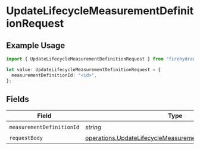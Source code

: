 # UpdateLifecycleMeasurementDefinitionRequest

## Example Usage

```typescript
import { UpdateLifecycleMeasurementDefinitionRequest } from "firehydrant-typescript-sdk/models/operations";

let value: UpdateLifecycleMeasurementDefinitionRequest = {
  measurementDefinitionId: "<id>",
};
```

## Fields

| Field                                                                                                                                    | Type                                                                                                                                     | Required                                                                                                                                 | Description                                                                                                                              |
| ---------------------------------------------------------------------------------------------------------------------------------------- | ---------------------------------------------------------------------------------------------------------------------------------------- | ---------------------------------------------------------------------------------------------------------------------------------------- | ---------------------------------------------------------------------------------------------------------------------------------------- |
| `measurementDefinitionId`                                                                                                                | *string*                                                                                                                                 | :heavy_check_mark:                                                                                                                       | N/A                                                                                                                                      |
| `requestBody`                                                                                                                            | [operations.UpdateLifecycleMeasurementDefinitionRequestBody](../../models/operations/updatelifecyclemeasurementdefinitionrequestbody.md) | :heavy_minus_sign:                                                                                                                       | N/A                                                                                                                                      |